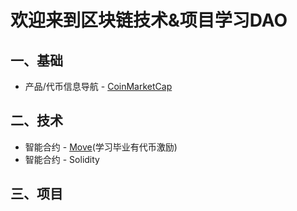 # 欢迎来到区块链技术&项目学习DAO

## 一、基础
- 产品/代币信息导航 - [CoinMarketCap](https://coinmarketcap.com)

## 二、技术
- 智能合约 - [Move](https://github.com/leeqiang250/blockchain-technology-project-dao/blob/main/技术-智能合约/Move/Navigation.md)(学习毕业有代币激励)
- 智能合约 - Solidity

## 三、项目